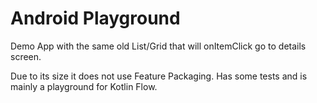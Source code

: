 # Android Playground

Demo App with the same old List/Grid that will onItemClick go to details screen.

Due to its size it does not use Feature Packaging. Has some tests and is mainly a playground for Kotlin Flow.
